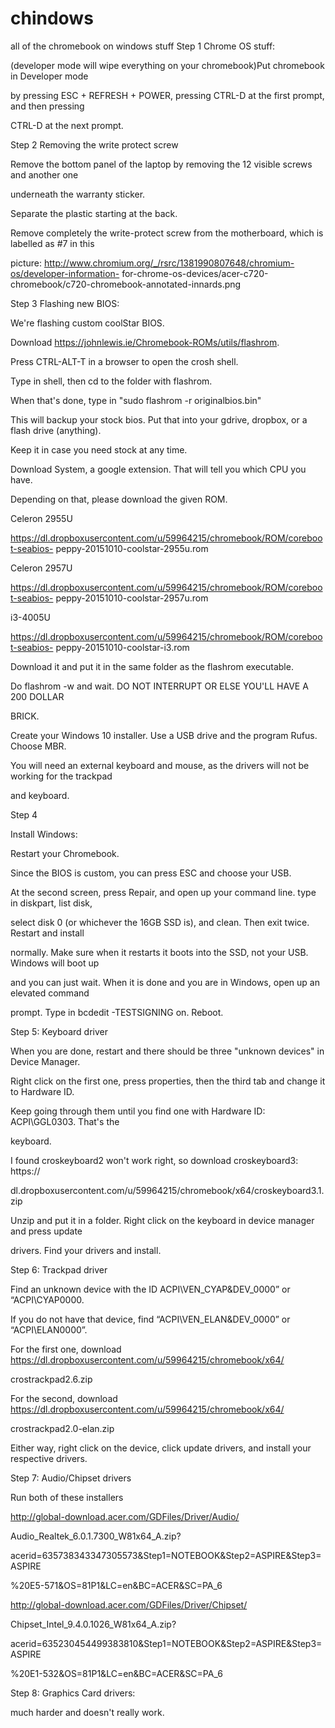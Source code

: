 # chindows
all of the chromebook on windows stuff
Step 1 Chrome OS stuff:

(developer mode will wipe everything on your chromebook)Put chromebook in Developer mode 

by pressing ESC + REFRESH + POWER, pressing CTRL-D at the first prompt, and then pressing 

CTRL-D at the next prompt. 

Step 2 Removing the write protect screw

Remove the bottom panel of the laptop by removing the 12 visible screws and another one 

underneath the warranty sticker.

Separate the plastic starting at the back.

Remove completely the write-protect screw from the motherboard, which is labelled as #7 in this 

picture: http://www.chromium.org/_/rsrc/1381990807648/chromium-os/developer-information-
for-chrome-os-devices/acer-c720-chromebook/c720-chromebook-annotated-innards.png

Step 3 Flashing new BIOS:

We're flashing custom coolStar BIOS. 

Download https://johnlewis.ie/Chromebook-ROMs/utils/flashrom.

Press CTRL-ALT-T in a browser to open the crosh shell.

Type in shell, then cd to the folder with flashrom.

When that's done, type in "sudo flashrom -r originalbios.bin"

This will backup your stock bios. Put that into your gdrive, dropbox, or a flash drive (anything). 

Keep it in case you need stock at any time. 

Download System, a google extension. That will tell you which CPU you have. 

Depending on that, please download the given ROM.

Celeron 2955U

https://dl.dropboxusercontent.com/u/59964215/chromebook/ROM/coreboot-seabios-
peppy-20151010-coolstar-2955u.rom

Celeron 2957U

https://dl.dropboxusercontent.com/u/59964215/chromebook/ROM/coreboot-seabios-
peppy-20151010-coolstar-2957u.rom

i3-4005U

https://dl.dropboxusercontent.com/u/59964215/chromebook/ROM/coreboot-seabios-
peppy-20151010-coolstar-i3.rom

Download it and put it in the same folder as the flashrom executable.

Do flashrom -w <ROM> and wait. DO NOT INTERRUPT OR ELSE YOU'LL HAVE A 200 DOLLAR 

BRICK.

Create your Windows 10 installer. Use a USB drive and the program Rufus. Choose MBR.

You will need an external keyboard and mouse, as the drivers will not be working for the trackpad 

and keyboard.

Step 4

Install Windows:

Restart your Chromebook.

Since the BIOS is custom, you can press ESC and choose your USB.

At the second screen, press Repair, and open up your command line. type in diskpart, list disk, 

select disk 0 (or whichever the 16GB SSD is), and clean. Then exit twice. Restart and install 

normally. Make sure when it restarts it boots into the SSD, not your USB. Windows will boot up 

and you can just wait. When it is done and you are in Windows, open up an elevated command 

prompt. Type in bcdedit -TESTSIGNING on. Reboot.

Step 5: Keyboard driver

When you are done, restart and there should be three "unknown devices" in Device Manager. 

Right click on the first one, press properties, then the third tab and change it to Hardware ID. 

Keep going through them until you find one with Hardware ID: ACPI\GGL0303. That's the 

keyboard.

I found croskeyboard2 won't work right, so download croskeyboard3: https://

dl.dropboxusercontent.com/u/59964215/chromebook/x64/croskeyboard3.1.zip

Unzip and put it in a folder. Right click on the keyboard in device manager and press update 

drivers. Find your drivers and install. 

Step 6: Trackpad driver

Find an unknown device with the ID ACPI\VEN_CYAP&DEV_0000” or “ACPI\CYAP0000.

If you do not have that device, find “ACPI\VEN_ELAN&DEV_0000” or “ACPI\ELAN0000”. 

For the first one, download https://dl.dropboxusercontent.com/u/59964215/chromebook/x64/

crostrackpad2.6.zip

For the second, download https://dl.dropboxusercontent.com/u/59964215/chromebook/x64/

crostrackpad2.0-elan.zip

Either way, right click on the device, click update drivers, and install your respective drivers.

Step 7: Audio/Chipset drivers

Run both of these installers

http://global-download.acer.com/GDFiles/Driver/Audio/

Audio_Realtek_6.0.1.7300_W81x64_A.zip?

acerid=635738343347305573&Step1=NOTEBOOK&Step2=ASPIRE&Step3=ASPIRE

%20E5-571&OS=81P1&LC=en&BC=ACER&SC=PA_6

http://global-download.acer.com/GDFiles/Driver/Chipset/

Chipset_Intel_9.4.0.1026_W81x64_A.zip?

acerid=635230454499383810&Step1=NOTEBOOK&Step2=ASPIRE&Step3=ASPIRE

%20E1-532&OS=81P1&LC=en&BC=ACER&SC=PA_6

Step 8: Graphics Card drivers:

much harder and doesn't really work.